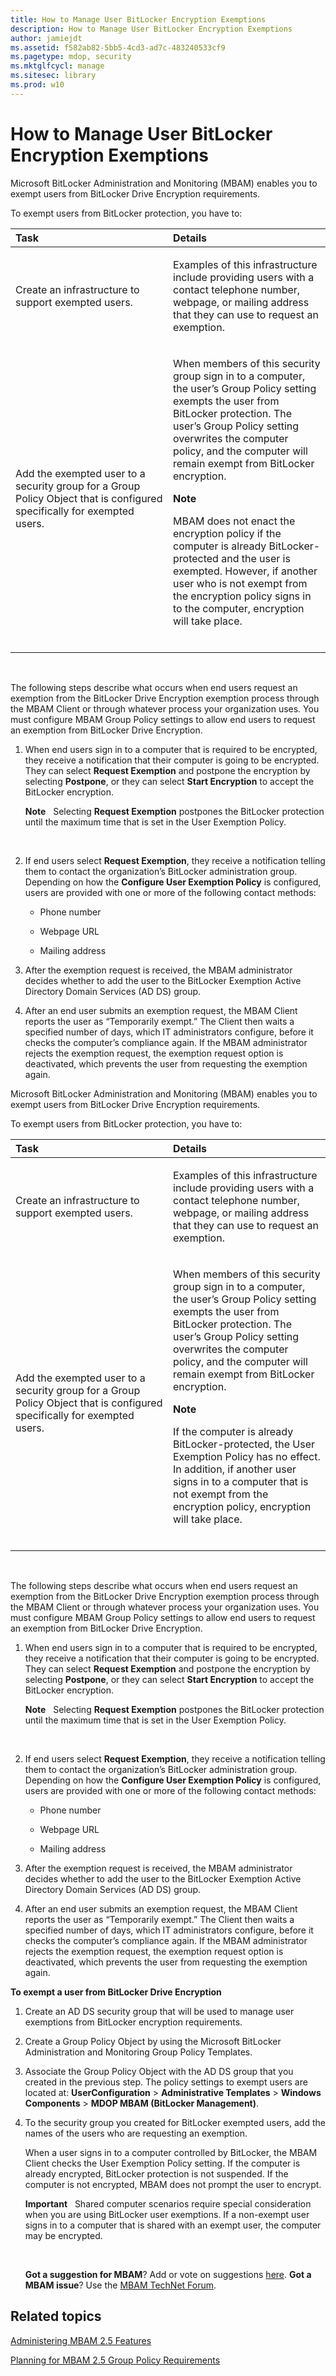 ```yaml
---
title: How to Manage User BitLocker Encryption Exemptions
description: How to Manage User BitLocker Encryption Exemptions
author: jamiejdt
ms.assetid: f582ab82-5bb5-4cd3-ad7c-483240533cf9
ms.pagetype: mdop, security
ms.mktglfcycl: manage
ms.sitesec: library
ms.prod: w10
---
```



# How to Manage User BitLocker Encryption Exemptions


Microsoft BitLocker Administration and Monitoring (MBAM) enables you to exempt users from BitLocker Drive Encryption requirements.

To exempt users from BitLocker protection, you have to:

<table>
<colgroup>
<col width="50%" />
<col width="50%" />
</colgroup>
<thead>
<tr class="header">
<th align="left">Task</th>
<th align="left">Details</th>
</tr>
</thead>
<tbody>
<tr class="odd">
<td align="left"><p>Create an infrastructure to support exempted users.</p></td>
<td align="left"><p>Examples of this infrastructure include providing users with a contact telephone number, webpage, or mailing address that they can use to request an exemption.</p></td>
</tr>
<tr class="even">
<td align="left"><p>Add the exempted user to a security group for a Group Policy Object that is configured specifically for exempted users.</p></td>
<td align="left"><p>When members of this security group sign in to a computer, the user’s Group Policy setting exempts the user from BitLocker protection. The user’s Group Policy setting overwrites the computer policy, and the computer will remain exempt from BitLocker encryption.</p>
<div class="alert">
<strong>Note</strong>  
<p>MBAM does not enact the encryption policy if the computer is already BitLocker-protected and the user is exempted. However, if another user who is not exempt from the encryption policy signs in to the computer, encryption will take place.</p>
</div>
<div>
 
</div></td>
</tr>
</tbody>
</table>

 

The following steps describe what occurs when end users request an exemption from the BitLocker Drive Encryption exemption process through the MBAM Client or through whatever process your organization uses. You must configure MBAM Group Policy settings to allow end users to request an exemption from BitLocker Drive Encryption.

1.  When end users sign in to a computer that is required to be encrypted, they receive a notification that their computer is going to be encrypted. They can select **Request Exemption** and postpone the encryption by selecting **Postpone**, or they can select **Start Encryption** to accept the BitLocker encryption.

    **Note**  
    Selecting **Request Exemption** postpones the BitLocker protection until the maximum time that is set in the User Exemption Policy.

     

2.  If end users select **Request Exemption**, they receive a notification telling them to contact the organization’s BitLocker administration group. Depending on how the **Configure User Exemption Policy** is configured, users are provided with one or more of the following contact methods:

    -   Phone number

    -   Webpage URL

    -   Mailing address

3.  After the exemption request is received, the MBAM administrator decides whether to add the user to the BitLocker Exemption Active Directory Domain Services (AD DS) group.

4.  After an end user submits an exemption request, the MBAM Client reports the user as “Temporarily exempt.” The Client then waits a specified number of days, which IT administrators configure, before it checks the computer’s compliance again. If the MBAM administrator rejects the exemption request, the exemption request option is deactivated, which prevents the user from requesting the exemption again.

Microsoft BitLocker Administration and Monitoring (MBAM) enables you to exempt users from BitLocker Drive Encryption requirements.

To exempt users from BitLocker protection, you have to:

<table>
<colgroup>
<col width="50%" />
<col width="50%" />
</colgroup>
<thead>
<tr class="header">
<th align="left">Task</th>
<th align="left">Details</th>
</tr>
</thead>
<tbody>
<tr class="odd">
<td align="left"><p>Create an infrastructure to support exempted users.</p></td>
<td align="left"><p>Examples of this infrastructure include providing users with a contact telephone number, webpage, or mailing address that they can use to request an exemption.</p></td>
</tr>
<tr class="even">
<td align="left"><p>Add the exempted user to a security group for a Group Policy Object that is configured specifically for exempted users.</p></td>
<td align="left"><p>When members of this security group sign in to a computer, the user’s Group Policy setting exempts the user from BitLocker protection. The user’s Group Policy setting overwrites the computer policy, and the computer will remain exempt from BitLocker encryption.</p>
<div class="alert">
<strong>Note</strong>  
<p>If the computer is already BitLocker-protected, the User Exemption Policy has no effect. In addition, if another user signs in to a computer that is not exempt from the encryption policy, encryption will take place.</p>
</div>
<div>
 
</div></td>
</tr>
</tbody>
</table>

 

The following steps describe what occurs when end users request an exemption from the BitLocker Drive Encryption exemption process through the MBAM Client or through whatever process your organization uses. You must configure MBAM Group Policy settings to allow end users to request an exemption from BitLocker Drive Encryption.

1.  When end users sign in to a computer that is required to be encrypted, they receive a notification that their computer is going to be encrypted. They can select **Request Exemption** and postpone the encryption by selecting **Postpone**, or they can select **Start Encryption** to accept the BitLocker encryption.

    **Note**  
    Selecting **Request Exemption** postpones the BitLocker protection until the maximum time that is set in the User Exemption Policy.

     

2.  If end users select **Request Exemption**, they receive a notification telling them to contact the organization’s BitLocker administration group. Depending on how the **Configure User Exemption Policy** is configured, users are provided with one or more of the following contact methods:

    -   Phone number

    -   Webpage URL

    -   Mailing address

3.  After the exemption request is received, the MBAM administrator decides whether to add the user to the BitLocker Exemption Active Directory Domain Services (AD DS) group.

4.  After an end user submits an exemption request, the MBAM Client reports the user as “Temporarily exempt.” The Client then waits a specified number of days, which IT administrators configure, before it checks the computer’s compliance again. If the MBAM administrator rejects the exemption request, the exemption request option is deactivated, which prevents the user from requesting the exemption again.

**To exempt a user from BitLocker Drive Encryption**

1.  Create an AD DS security group that will be used to manage user exemptions from BitLocker encryption requirements.

2.  Create a Group Policy Object by using the Microsoft BitLocker Administration and Monitoring Group Policy Templates.

3.  Associate the Group Policy Object with the AD DS group that you created in the previous step. The policy settings to exempt users are located at: **UserConfiguration** &gt; **Administrative Templates** &gt; **Windows Components** &gt; **MDOP MBAM (BitLocker Management)**.

4.  To the security group you created for BitLocker exempted users, add the names of the users who are requesting an exemption.

    When a user signs in to a computer controlled by BitLocker, the MBAM Client checks the User Exemption Policy setting. If the computer is already encrypted, BitLocker protection is not suspended. If the computer is not encrypted, MBAM does not prompt the user to encrypt.

    **Important**  
    Shared computer scenarios require special consideration when you are using BitLocker user exemptions. If a non-exempt user signs in to a computer that is shared with an exempt user, the computer may be encrypted.

     

    **Got a suggestion for MBAM**? Add or vote on suggestions [here](http://mbam.uservoice.com/forums/268571-microsoft-bitlocker-administration-and-monitoring). **Got a MBAM issue**? Use the [MBAM TechNet Forum](https://social.technet.microsoft.com/Forums/home?forum=mdopmbam).

## Related topics


[Administering MBAM 2.5 Features](administering-mbam-25-features.md)

[Planning for MBAM 2.5 Group Policy Requirements](planning-for-mbam-25-group-policy-requirements.md)

 

 





